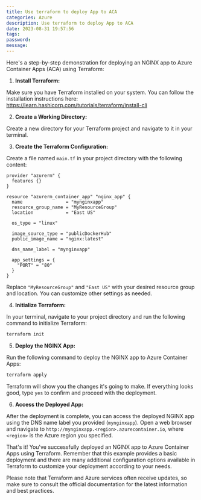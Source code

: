```yaml
---
title: Use terraform to deploy App to ACA
categories: Azure
description: Use terraform to deploy App to ACA
date: 2023-08-31 19:57:56
tags:
password:
message:
---
```


Here's a step-by-step demonstration for deploying an NGINX app to Azure Container Apps (ACA) using Terraform:

1. **Install Terraform:**

Make sure you have Terraform installed on your system. You can follow the installation instructions here: https://learn.hashicorp.com/tutorials/terraform/install-cli

2. **Create a Working Directory:**

Create a new directory for your Terraform project and navigate to it in your terminal.

3. **Create the Terraform Configuration:**

Create a file named `main.tf` in your project directory with the following content:

```hcl
provider "azurerm" {
  features {}
}

resource "azurerm_container_app" "nginx_app" {
  name                = "mynginxapp"
  resource_group_name = "MyResourceGroup"
  location            = "East US"

  os_type = "linux"

  image_source_type = "publicDockerHub"
  public_image_name = "nginx:latest"

  dns_name_label = "mynginxapp"

  app_settings = {
    "PORT" = "80"
  }
}
```

Replace `"MyResourceGroup"` and `"East US"` with your desired resource group and location. You can customize other settings as needed.

4. **Initialize Terraform:**

In your terminal, navigate to your project directory and run the following command to initialize Terraform:

```bash
terraform init
```

5. **Deploy the NGINX App:**

Run the following command to deploy the NGINX app to Azure Container Apps:

```bash
terraform apply
```

Terraform will show you the changes it's going to make. If everything looks good, type `yes` to confirm and proceed with the deployment.

6. **Access the Deployed App:**

After the deployment is complete, you can access the deployed NGINX app using the DNS name label you provided (`mynginxapp`). Open a web browser and navigate to `http://mynginxapp.<region>.azurecontainer.io`, where `<region>` is the Azure region you specified.

That's it! You've successfully deployed an NGINX app to Azure Container Apps using Terraform. Remember that this example provides a basic deployment and there are many additional configuration options available in Terraform to customize your deployment according to your needs.

Please note that Terraform and Azure services often receive updates, so make sure to consult the official documentation for the latest information and best practices.
